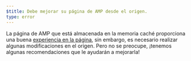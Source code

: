 ```yaml
---
$title: Debe mejorar su página de AMP desde el origen.
type: error
---
```


La página de AMP que está almacenada en la memoria caché proporciona una buena [experiencia en la página](https://developers.google.com/search/docs/guides/page-experience), sin embargo, es necesario realizar algunas modificaciones en el origen. Pero no se preocupe, ¡tenemos algunas recomendaciones que le ayudarán a mejorarla!
